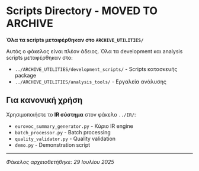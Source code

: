 # Scripts Directory - MOVED TO ARCHIVE

**Όλα τα scripts μεταφέρθηκαν στο `ARCHIVE_UTILITIES/`**

Αυτός ο φάκελος είναι πλέον άδειος. Όλα τα development και analysis scripts μεταφέρθηκαν στο:

- `../ARCHIVE_UTILITIES/development_scripts/` - Scripts κατασκευής package
- `../ARCHIVE_UTILITIES/analysis_tools/` - Εργαλεία ανάλυσης

## Για κανονική χρήση

Χρησιμοποιήστε το **IR σύστημα** στον φάκελο `../IR/`:
- `eurovoc_summary_generator.py` - Κύριο IR engine
- `batch_processor.py` - Batch processing  
- `quality_validator.py` - Quality validation
- `demo.py` - Demonstration script

---
*Φάκελος αρχειοθετήθηκε: 29 Ιουλίου 2025*
